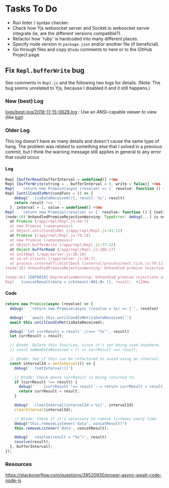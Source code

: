 # Tasks To Do

- Run linter / syntax checker.
- Check how Yjs websocket server and Socket.io websocket server integrate (ie, are the different versions compatible?).
- Refactor how 'ruby' is hardcoded into many different places.
- Specify node version in `package.json` and/or another file (if beneficial).
- Go through files and copy `@todo` comments to here or to the GitHub Project page.

## Fix `Repl.bufferWrite` bug
See comments in `Repl.js` and the following two logs for details.
(Note: The bug seems unrelated to Yjs, because I disabled it and it still happens.)

### New (best) Log
[logs/best-log/2018-11-15-0628.log](../logs/best-log/2018-11-15-0628.log) : Use an ANSI-capable viewer to view (like [bat](https://github.com/sharkdp/bat))

### Older Log
This log doesn't have as many details and doesn't cause the same type of hang. 
The problem was related to something else that I solved in a previous commit, but I think the warning message still applies in general to any error that could occur.

#### Log
```js
Repl [bufferRead(bufferInterval = undefined)] +4ms
Repl [bufferWrite(string = , bufferInterval = 5, write = false)] +0ms
Repl   `return new Promise(async (resolve) => {` resolve: function () { [native code] } +1ms
Repl [untilCondIsMet(condFunc = () => {
    debug('  [isDataReceived()], result: %s', result)
    return result !== '';
  }, interval = 1, value = undefined)] +0ms
Repl   `return new Promise((resolve) => {` resolve: function () { [native code] } +0ms
(node:16) UnhandledPromiseRejectionWarning: TypeError: debug(...) is not a function
  at Promise (/app/repl/Repl.js:44:7)
  at new Promise (<anonymous>)
  at Object.untilCondIsMet (/app/repl/Repl.js:41:12)
  at Promise (/app/repl/Repl.js:79:18)
  at new Promise (<anonymous>)
  at Object.bufferWrite (/app/repl/Repl.js:77:12)
  at Object.bufferRead (/app/repl/Repl.js:108:17)
  at initRepl (/app/server.js:36:10)
  at io.of.clients (/app/server.js:56:7)
  at process.internalTickCallback (internal/process/next_tick.js:70:11)
(node:16) UnhandledPromiseRejectionWarning: Unhandled promise rejection. This error originated either by throwing inside of an async function without a catch block, or by rejecting a promise which was not handled with .cat

(node:16) [DEP0018] DeprecationWarning: Unhandled promise rejections are deprecated. In the future, promise rejections that are not handled will terminate the Node.js process with a non-zero exit code.
Repl   [concatResult(data = irb(main):001:0> )], result:  +110ms
```

#### Code
```js
return new Promise(async (resolve) => {
  debug('  `return new Promise(async (resolve = %s) => {`', resolve)

  debug('  `await this.untilCondIsMet(isDataReceived)`')
  await this.untilCondIsMet(isDataReceived);

  debug('`let currResult = result` //==> "%s"', result)
  let currResult = result;

  // @todo: Delete this function, since it's not being used anywhere.
  // const noNewDataReceived = () => currResult === result;

  // @todo: See if this can be refactored to avoid using an interval.
  const intervalId = setInterval(() => {
    debug('  [setInterval()]')

    // @todo: Check where currResult is being returned to.
    if (currResult !== result) {
      debug('    [currResult !== result --> return currResult = result] currResult: "%s", result: "%s"', currResult, result)
      return currResult = result;
    }

    debug('  clearInterval(intervalId = %s)', intervalId)
    clearInterval(intervalId);

    // @todo: Check if it's necessary to remove listener every time.
    debug("this.removeListener('data', concatResult)")
    this.removeListener('data', concatResult);

    debug('  resolve(result = "%s")', result)
    resolve(result);
  }, bufferInterval);
});

```

### Resources
https://stackoverflow.com/questions/39520930/proper-async-await-code-node-js
